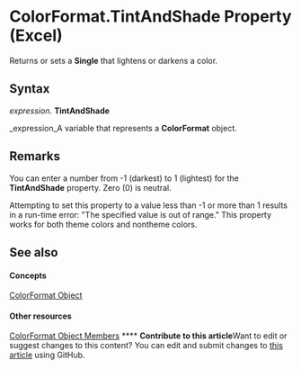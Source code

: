 
# ColorFormat.TintAndShade Property (Excel)

Returns or sets a  **Single** that lightens or darkens a color.


## Syntax

 _expression_. **TintAndShade**

 _expression_A variable that represents a  **ColorFormat** object.


## Remarks

You can enter a number from -1 (darkest) to 1 (lightest) for the  **TintAndShade** property. Zero (0) is neutral.

Attempting to set this property to a value less than -1 or more than 1 results in a run-time error: "The specified value is out of range." This property works for both theme colors and nontheme colors.


## See also


#### Concepts


 [ColorFormat Object](9bb6bc1f-9886-d290-a336-068f84cad1a9.md)
#### Other resources


 [ColorFormat Object Members](2cc12fcd-da0a-56cd-e223-cd0d32496e61.md)
****   **Contribute to this article**Want to edit or suggest changes to this content? You can edit and submit changes to  [this article](https://github.com/jhershey00/VBA_Excel_Test/OpenXMLCon/articles/b548b2ad-da3d-0d02-249e-2ab37271a5c6.md) using GitHub.

